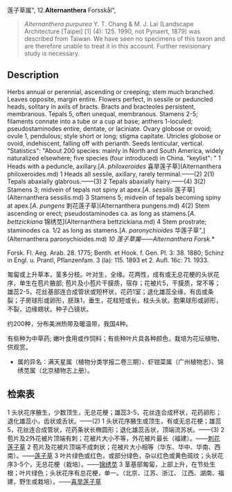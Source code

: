 莲子草属",
12.**Alternanthera** Forsskål",

> *Alternanthera* *purpurea* Y. T. Chang &amp; M. J. Lai (Landscape Architecture [Taipei] [1] (4): 125. 1990, not Pynaert, 1879) was described from Taiwan. We have seen no specimens of this taxon and are therefore unable to treat it in this account. Further revisionary study is necessary.

## Description
Herbs annual or perennial, ascending or creeping; stem much branched. Leaves opposite, margin entire. Flowers perfect, in sessile or peduncled heads, solitary in axils of bracts. Bracts and bracteoles persistent, membranous. Tepals 5, often unequal, membranous. Stamens 2-5; filaments connate into a tube or a cup at base; anthers 1-loculed; pseudostaminodes entire, dentate, or laciniate. Ovary globose or ovoid; ovule 1, pendulous; style short or long; stigma capitate. Utricles globose or ovoid, indehiscent, falling off with perianth. Seeds lenticular, vertical.
  "Statistics": "About 200 species: mainly in North and South America, widely naturalized elsewhere; five species (four introduced) in China.
  "keylist": "
1 Heads with a peduncle, axillary.[*A*. *philoxeroides* 喜旱莲子草](Alternanthera philoxeroides.md)
1 Heads all sessile, axillary, rarely terminal.——(2)
2(1) Tepals abaxially glabrous.——(3)
2 Tepals abaxially hairy.——(4)
3(2) Stamens 3; midvein of tepals not spiny at apex.[*A*. *sessilis* 莲子草](Alternanthera sessilis.md)
3 Stamens 5; midvein of tepals becoming spiny at apex.[*A*. *pungens* 刺花莲子草](Alternanthera pungens.md)
4(2) Stem ascending or erect; pseudostaminodes ca. as long as stamens.[*A*. *bettzickiana* 锦绣苋](Alternanthera bettzickiana.md)
4 Stem prostrate; staminodes ca. 1/2 as long as stamens.[*A*. *paronychioides* 华莲子草",](Alternanthera paronychioides.md)
**10 莲子草属*——Alternanthera Forsk.**

Forsk. Fl. Aeg. Arab. 28. 1775; Benth. et Hook. f. Gen. Pl. 3: 38. 1880; Schinz in Engl. u. Prantl, Pflanzenfam. 3 (la): 115. 1893 et 2. Aufl. 16c: 71. 1933.

匍匐或上升草本，茎多分枝。叶对生，全缘。花两性，成有或无总花梗的头状花序，单生在苞片腋部; 苞片及小苞片干膜质，宿存；花被片5，干膜质，常不等；雄蕊2-5，花丝基部连合成管状或短杯状，花药1室；退化雄蕊全缘，有齿或条裂；子房球形或卵形，胚珠1，垂生，花柱短或长，柱头头状。胞果球形或卵形，不裂，边缘翅状。种子凸镜状。

约200种，分布美洲热带及暖温带，我国4种。

有些种为中草药; 嫩叶食用或作饲料；有些种叶片具各种颜色，栽培为花坛植物，供观赏。

* 属的异名：满天星属（植物分类学报二卷三期）、虾钳菜属（广州植物志）、锦绣苋属（北京植物志上册）。

## 检索表

1 头状花序腋生，少数顶生，无总花梗；雄蕊3-5，花丝连合成杯状，花药卵形；退化雄蕊小，齿状或舌状。——(2)
1 头状花序腋生或顶生，有或无总花梗；雄蕊5，花丝连合成管状，花药条状长椭圆形；退化雄蕊舌状，顶端流苏状。——(3)
2 苞片及2外花被片顶端有刺；花被片大小不等，外花被片最长（福建）。——[刺花莲子草](Alternanthera%20pungens.md)
2 苞片及花被片顶端不成刺状；花被片大小相等（华东、华中、华南、西南）。——[莲子草](Alternanthera%20sessilis.md)
3 叶片绿色或红色，或部分绿色，杂以红色或黄色斑纹；头状花序3-5个，无总花梗（栽培）。——[锦绣苋](Alternanthera%20bettzickiana.md)
3 茎基部匍匐，上部上升，在节处生根；叶片绿色；头状花序有总花梗，单一。（北京、江苏、浙江、 江西、湖南、福建，野生或栽培）。——[喜旱莲子草](Alternanthera%20philoxeroides.md)
